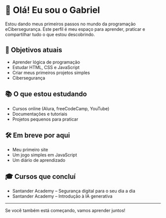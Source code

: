 # 👋 Olá! Eu sou o Gabriel

Estou dando meus primeiros passos no mundo da programação eCibersegurança. Este perfil é meu espaço para aprender, praticar e compartilhar tudo o que estou descobrindo.

## 🚀 Objetivos atuais
- Aprender lógica de programação
- Estudar HTML, CSS e JavaScript
- Criar meus primeiros projetos simples
- Cibersegurança

## 📚 O que estou estudando
- Cursos online (Alura, freeCodeCamp, YouTube)
- Documentações e tutoriais
- Projetos pequenos para praticar

## 🛠️ Em breve por aqui
- Meu primeiro site
- Um jogo simples em JavaScript
- Um diário de aprendizado

## 🎓 Cursos que concluí

- Santander Academy – Segurança digital para o seu dia a dia
- Santander Academy – Introdução à IA generativa

---

Se você também está começando, vamos aprender juntos!

